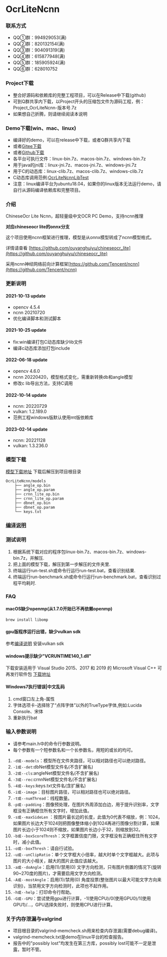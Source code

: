 # OcrLiteNcnn

### 联系方式

* QQ①群：994929053(满)
* QQ②群：820132154(满)
* QQ③群：904091319(满)
* QQ④群：615877948(满)
* QQ⑤群：185905924(满)
* QQ⑥群：628010752

### Project下载

* 整合好源码和依赖库的完整工程项目，可以在Release中下载(github)
* 可到Q群共享内下载，以Project开头的压缩包文件为源码工程，例：Project_OcrLiteNcnn-版本号.7z
* 如果想自己折腾，则请继续阅读本说明

### Demo下载(win、mac、linux)

* 编译好的demo，可以在release中下载，或者Q群共享内下载
* 或者[Gitee下载](https://gitee.com/benjaminwan/ocr-lite-ncnn/releases)
* 或者[Github下载](https://github.com/benjaminwan/OcrLiteNcnn/releases)
* 各平台可执行文件：linux-bin.7z、macos-bin.7z、windows-bin.7z
* 用于java的jni库：linux-jni.7z、macos-jni.7z、windows-jni.7z
* 用于C的动态库：linux-clib.7z、macos-clib.7z、windows-clib.7z
* C动态库调用范例:[OcrLiteNcnnLibTest](https://github.com/benjaminwan/OcrLiteNcnnLibTest)
* 注意：linux编译平台为ubuntu18.04，如果你的linux版本无法运行demo，请自行从源码编译依赖库和完整项目。

### 介绍

ChineseOcr Lite Ncnn，超轻量级中文OCR PC Demo，支持ncnn推理

**对应chineseocr lite的onnx分支**

这个项目使用ncnn框架进行推理，模型是从onnx模型转成了ncnn模型格式。

详情请查看 [https://github.com/ouyanghuiyu/chineseocr_lite](https://github.com/ouyanghuiyu/chineseocr_lite)

采用ncnn神经网络前向计算框架[https://github.com/Tencent/ncnn](https://github.com/Tencent/ncnn)

### 更新说明

#### 2021-10-13 update

* opencv 4.5.4
* ncnn 20210720
* 优化编译脚本和测试脚本

#### 2021-10-25 update

* fix:win编译打包C动态库缺少lib文件
* 编译c动态库添加打包include

#### 2022-06-18 update

* opencv 4.6.0
* ncnn 20220420，模型格式变化，需重新转换db和angle模型
* 修改c lib导出方法，支持C调用

#### 2022-10-14 update

* ncnn: 20220729
* vulkan: 1.2.189.0
* 范例工程windows版默认使用mt版依赖库

#### 2023-02-14 update

* ncnn: 20221128
* vulkan: 1.3.236.0

### 模型下载

[模型下载地址](https://github.com/ouyanghuiyu/chineseocr_lite/tree/onnx/models_ncnn)
下载后解压到项目根目录

```
OcrLiteNcnn/models
    ├── angle_op.bin
    ├── angle_op.param
    ├── crnn_lite_op.bin
    ├── crnn_lite_op.param
    ├── dbnet_op.bin
    ├── dbnet_op.param
    └── keys.txt
```

### [编译说明](./BUILD.md)

### 测试说明

1. 根据系统下载对应的程序包linux-bin.7z、macos-bin.7z、windows-bin.7z，并解压.
2. 把上面的模型下载，解压到第一步解压的文件夹里.
3. 终端运行run-test.sh或命令行运行run-test.bat，查看识别结果.
4. 终端运行run-benchmark.sh或命令行运行run-benchmark.bat，查看识别过程平均耗时.

### FAQ

#### macOS缺少openmp(从1.7.0开始已不再依赖openmp)

```brew install libomp```

#### gpu版程序运行出错，缺少vulkan sdk

参考[编译说明](./BUILD.md) 安装vulkan sdk

#### windows提示缺少"VCRUNTIME140_1.dll"

下载安装适用于 Visual Studio 2015、2017 和 2019 的 Microsoft Visual C++ 可再发行软件包
[下载地址](https://support.microsoft.com/zh-cn/help/2977003/the-latest-supported-visual-c-downloads)

#### Windows7执行错误|中文乱码

1. cmd窗口左上角-属性
2. 字体选项卡-选择除了“点阵字体”以外的TrueType字体,例如:Lucida Console、宋体
3. 重新执行bat

### 输入参数说明

* 请参考main.h中的命令行参数说明。
* 每个参数有一个短参数名和一个长参数名，用短的或长的均可。

1. ```-d或--models```：模型所在文件夹路径，可以相对路径也可以绝对路径。
2. ```-1或--det```:dbNet模型文件名(不含扩展名)
3. ```-2或--cls```:angleNet模型文件名(不含扩展名)
4. ```-3或--rec```:crnnNet模型文件名(不含扩展名)
5. ```-4或--keys```:keys.txt文件名(含扩展名)
6. ```-i或--image```：目标图片路径，可以相对路径也可以绝对路径。
7. ```-t或--numThread```：线程数量。
8. ```-p或--padding```：图像预处理，在图片外周添加白边，用于提升识别率，文字框没有正确框住所有文字时，增加此值。
9. ```-s或--maxSideLen```
   ：按图片最长边的长度，此值为0代表不缩放，例：1024，如果图片长边大于1024则把图像整体缩小到1024再进行图像分割计算，如果图片长边小于1024则不缩放，如果图片长边小于32，则缩放到32。
10. ```-b或--boxScoreThresh```：文字框置信度门限，文字框没有正确框住所有文字时，减小此值。
11. ```-o或--boxThresh```：请自行试验。
12. ```-u或--unClipRatio```：单个文字框大小倍率，越大时单个文字框越大。此项与图片的大小相关，越大的图片此值应该越大。
13. ```-a或--doAngle```：启用(1)/禁用(0) 文字方向检测，只有图片倒置的情况下(旋转90~270度的图片)，才需要启用文字方向检测。
14. ```-A或--mostAngle```：启用(1)/禁用(0) 角度投票(整张图片以最大可能文字方向来识别)，当禁用文字方向检测时，此项也不起作用。
15. ```-h或--help```：打印命令行帮助。
16. ```-G或--GPU```：尝试使用gpu进行计算，-1(使用CPU)/0(使用GPU0)/1(使用GPU1)/...，GPU选择失败时，则使用CPU进行计算。

### 关于内存泄漏与valgrind

* 项目根目录的valgrind-memcheck.sh用来检查内存泄漏(需要debug编译)。
* valgrind-memcheck.txt是demo在linux平台的检查报告。
* 报告中的"possibly lost"均发生在第三方库，possibly lost可能不一定是泄露，暂时不管。